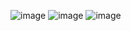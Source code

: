 ![image](https://github.com/user-attachments/assets/05f160c2-2d62-48e6-82c8-45e0f57b4f7e)
![image](https://github.com/user-attachments/assets/04208c42-1665-449c-9d16-12892d761773)
![image](https://github.com/user-attachments/assets/66db9a8b-5c21-4c93-8bf8-73c86266e092)
